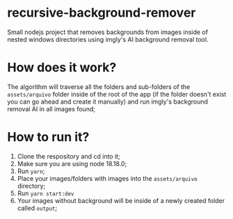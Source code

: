 # recursive-background-remover
Small nodejs project that removes backgrounds from images inside of nested windows directories using imgly's AI background removal tool.

# How does it work?
The algorithm will traverse all the folders and sub-folders of the `assets/arquivo` folder inside of the root of the app (if the folder doesn't exist you can go ahead and create it manually) and run imgly's background removal AI in all images found;

# How to run it?
1. Clone the respository and cd into it;
2. Make sure you are using node 18.18.0;
3. Run `yarn`;
4. Place your images/folders with images into the `assets/arquivo` directory;
5. Run `yarn start:dev`
6. Your images without background will be inside of a newly created folder called `output`;
